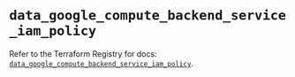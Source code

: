 # `data_google_compute_backend_service_iam_policy`

Refer to the Terraform Registry for docs: [`data_google_compute_backend_service_iam_policy`](https://registry.terraform.io/providers/hashicorp/google-beta/6.38.0/docs/data-sources/google_compute_backend_service_iam_policy).
